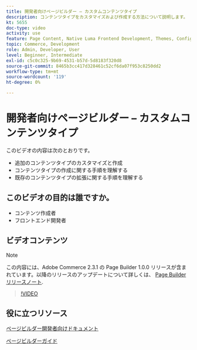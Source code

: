 ```yaml
---
title: 開発者向けページビルダー – カスタムコンテンツタイプ
description: コンテンツタイプをカスタマイズおよび作成する方法について説明します。 コンテンツタイプの作成に関する手順を理解する​。 既存のコンテンツタイプの拡張に関する手順を理解する。
kt: 5655
doc-type: video
activity: use
feature: Page Content, Native Luma Frontend Development, Themes, Configuration
topic: Commerce, Development
role: Admin, Developer, User
level: Beginner, Intermediate
exl-id: c5c0c325-9b69-4531-b57d-5d8183f320d8
source-git-commit: 8465b3cc417d328461c52cf6da07f953c8250dd2
workflow-type: tm+mt
source-wordcount: '119'
ht-degree: 0%

---
```


# 開発者向けページビルダー – カスタムコンテンツタイプ

このビデオの内容は次のとおりです。

- 追加のコンテンツタイプのカスタマイズと作成
- コンテンツタイプの作成に関する手順を理解する&#x200B;
- 既存のコンテンツタイプの拡張に関する手順を理解する

## このビデオの目的は誰ですか。

- コンテンツ作成者
- フロントエンド開発者

## ビデオコンテンツ

>[!NOTE]
>
>この内容には、Adobe Commerce 2.3.1 の Page Builder 1.0.0 リリースが含まれています。以降のリリースのアップデートについて詳しくは、 [Page Builder リリースノート](https://experienceleague.adobe.com/docs/commerce-admin/page-builder/release-notes.html).

>[!VIDEO](https://video.tv.adobe.com/v/35714?quality=12&learn=on)

## 役に立つリソース

[ページビルダー開発者向けドキュメント](https://developer.adobe.com/commerce/frontend-core/page-builder/)

[ページビルダーガイド](https://experienceleague.adobe.com/docs/commerce-admin/page-builder/introduction.html)
